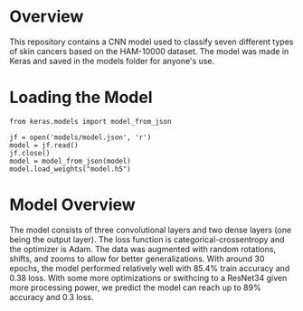 # Overview
This repository contains a CNN model used to classify seven different types of skin cancers based on the HAM-10000 dataset. The model was made in Keras and saved in the models folder for anyone's use.

# Loading the Model
```python3
from keras.models import model_from_json

jf = open('models/model.json', 'r')
model = jf.read()
jf.close()
model = model_from_json(model)
model.load_weights("model.h5")
```

# Model Overview
The model consists of three convolutional layers and two dense layers (one being the output layer). The loss function is categorical-crossentropy and the optimizer is Adam. 
The data was augmented with random rotations, shifts, and zooms to allow for better generalizations. With around 30 epochs, the model performed relatively well with 85.4% train accuracy and 0.38 loss. With some more optimizations or swithcing to a ResNet34 given more processing power, we predict the model can reach up to 89% accuracy and 0.3 loss.
